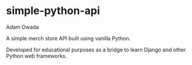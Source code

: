 # simple-python-api
Adam Owada

A simple merch store API built using vanilla Python. 

Developed for educational purposes as a bridge to learn Django and other Python web frameworks.
